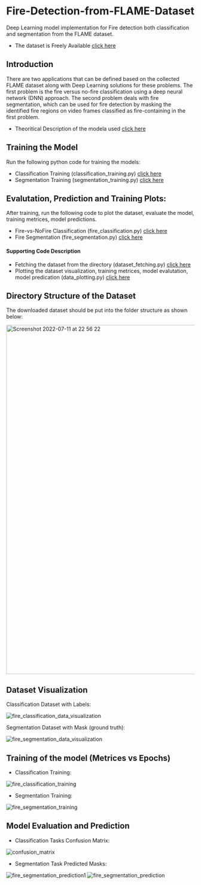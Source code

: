 # Fire-Detection-from-FLAME-Dataset
Deep Learning model implementation for Fire detection both classification and segmentation from the FLAME dataset.

- The dataset is Freely Available [click here](https://ieee-dataport.org/open-access/flame-dataset-aerial-imagery-pile-burn-detection-using-drones-uavs)


## Introduction
There are two applications that can be defined based on the collected FLAME dataset along with Deep Learning solutions for these problems. The first problem is the fire versus no-fire classification using a deep neural network (DNN) approach. The second problem deals with fire segmentation, which can be used for fire detection by masking the identified fire regions on video frames classified as fire-containing in the first problem.

- Theoritical Description of the modela used [click here](Theoritical_Description.md)



## Training the Model

Run the following python code for training the models:

- Classification Training (classification_training.py) [click here](classification_training.py)
- Segmentation Training (segmentation_training.py) [click here](segmentation_training.py)


## Evalutation, Prediction and Training Plots:

After training, run the following code to plot the dataset, evaluate the model, training metrices, model predictions.

- Fire-vs-NoFire Classification (fire_classification.py) [click here](fire_classification.py)
- Fire Segmentation (fire_segmentation.py) [click here](fire_segmentation.py)

#### Supporting Code Description
- Fetching the dataset from the directory (dataset_fetching.py) [click here](dataset_fetching.py)
- Plotting the dataset visualization, training metrices, model evalutation, model predication (data_plotting.py) [click here](data_plotting.py)



## Directory Structure of the Dataset

The downloaded dataset should be put into the folder structure as shown below:

<img width="933" alt="Screenshot 2022-07-11 at 22 56 22" src="https://user-images.githubusercontent.com/47363228/178322597-768483fd-0633-4fe6-b6b7-e22b738c6f2d.png">

## Dataset Visualization

Classification Dataset with Labels:

![fire_classification_data_visualization](https://user-images.githubusercontent.com/47363228/178327387-a1c39093-d52e-4977-94d8-5b4e13181bde.png)

Segmentation Dataset with Mask (ground truth):

![fire_segmentation_data_visualization](https://user-images.githubusercontent.com/47363228/178327708-02edbb70-c990-4b46-9d2c-a8a64a74b239.png)


## Training of the model (Metrices vs Epochs)
- Classification Training:

![fire_classification_training](https://user-images.githubusercontent.com/47363228/178330319-ce947801-4c9c-406c-8ea7-887ceff2a8ca.png)

- Segmentation Training:

![fire_segmentation_training](https://user-images.githubusercontent.com/47363228/178330366-b809a087-1751-42af-9973-534726be2b52.png)

## Model Evaluation and Prediction
- Classification Tasks Confusion Matrix:

![confusion_matrix](https://user-images.githubusercontent.com/47363228/178330549-34371c6a-a510-4cf1-9c25-4911171e5fce.png)

- Segmentation Task Predicted Masks:


![fire_segmentation_prediction1](https://user-images.githubusercontent.com/47363228/178330628-089549c6-eb77-4751-a950-e4eb872a3c4e.png)
![fire_segmentation_prediction](https://user-images.githubusercontent.com/47363228/178330654-4aa1edc8-f785-4db7-8e90-3628a82adab6.png)
